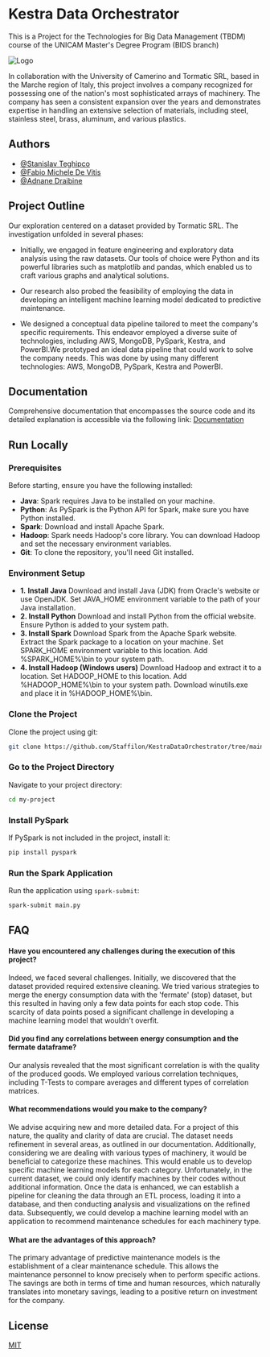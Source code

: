 
# Kestra Data Orchestrator


This is a Project for the Technologies for Big Data Management (TBDM) course of the UNICAM Master's Degree Program (BIDS branch)


![Logo](https://i.im.ge/2024/03/17/RPR8q8.pipeline.png)

In collaboration with the University of Camerino and Tormatic SRL, based in the Marche region of Italy, this project involves a company recognized for possessing one of the nation's most sophisticated arrays of machinery. The company has seen a consistent expansion over the years and demonstrates expertise in handling an extensive selection of materials, including steel, stainless steel, brass, aluminum, and various plastics.

## Authors

- [@Stanislav Teghipco](https://github.com/Staffilon)
- [@Fabio Michele De Vitis](https://github.com/FabioDevIsTyping)
- [@Adnane Draibine](https://github.com/Ad-Dra)


## Project Outline

Our exploration centered on a dataset provided by Tormatic SRL. The investigation unfolded in several phases:

- Initially, we engaged in feature engineering and exploratory data analysis using the raw datasets. Our tools of choice were Python and its powerful libraries such as matplotlib and pandas, which enabled us to craft various graphs and analytical solutions.

- Our research also probed the feasibility of employing the data in developing an intelligent machine learning model dedicated to predictive maintenance.
- We designed a conceptual data pipeline tailored to meet the company's specific requirements. This endeavor employed a diverse suite of technologies, including AWS, MongoDB, PySpark, Kestra, and PowerBI.We prototyped an ideal data pipeline that could work to solve the company needs. This was done by using many different technologies: AWS, MongoDB, PySpark, Kestra and PowerBI.

## Documentation
Comprehensive documentation that encompasses the source code and its detailed explanation is accessible via the following link:
[Documentation](https://linktodocumentation)

## Run Locally

### Prerequisites
Before starting, ensure you have the following installed:
- **Java**: Spark requires Java to be installed on your machine.
- **Python**: As PySpark is the Python API for Spark, make sure you have Python installed.
- **Spark**: Download and install Apache Spark.
- **Hadoop**: Spark needs Hadoop's core library. You can download Hadoop and set the necessary environment variables.
- **Git**: To clone the repository, you'll need Git installed.
### Environment Setup
- **1.** **Install Java**
Download and install Java (JDK) from Oracle's website or use OpenJDK.
Set JAVA_HOME environment variable to the path of your Java installation.
- **2. Install Python**
Download and install Python from the official website.
Ensure Python is added to your system path.
- **3. Install Spark**
Download Spark from the Apache Spark website.
Extract the Spark package to a location on your machine.
Set SPARK_HOME environment variable to this location.
Add %SPARK_HOME%\bin to your system path.
- **4. Install Hadoop (Windows users)**
Download Hadoop and extract it to a location.
Set HADOOP_HOME to this location.
Add %HADOOP_HOME%\bin to your system path.
Download winutils.exe and place it in %HADOOP_HOME%\bin.
### Clone the Project

Clone the project using git:

```bash
git clone https://github.com/Staffilon/KestraDataOrchestrator/tree/main
```

### Go to the Project Directory

Navigate to your project directory:

```bash
cd my-project
```

### Install PySpark

If PySpark is not included in the project, install it:

```bash
pip install pyspark
```

### Run the Spark Application

Run the application using `spark-submit`:

```bash
spark-submit main.py
```


## FAQ

#### Have you encountered any challenges during the execution of this project?

Indeed, we faced several challenges. Initially, we discovered that the dataset provided required extensive cleaning. We tried various strategies to merge the energy consumption data with the 'fermate' (stop) dataset, but this resulted in having only a few data points for each stop code. This scarcity of data points posed a significant challenge in developing a machine learning model that wouldn't overfit.

#### Did you find any correlations between energy consumption and the fermate dataframe?

Our analysis revealed that the most significant correlation is with the quality of the produced goods. We employed various correlation techniques, including T-Tests to compare averages and different types of correlation matrices. 

#### What recommendations would you make to the company?

We advise acquiring new and more detailed data. For a project of this nature, the quality and clarity of data are crucial. The dataset needs refinement in several areas, as outlined in our documentation. Additionally, considering we are dealing with various types of machinery, it would be beneficial to categorize these machines. This would enable us to develop specific machine learning models for each category. Unfortunately, in the current dataset, we could only identify machines by their codes without additional information. Once the data is enhanced, we can establish a pipeline for cleaning the data through an ETL process, loading it into a database, and then conducting analysis and visualizations on the refined data. Subsequently, we could develop a machine learning model with an application to recommend maintenance schedules for each machinery type.

#### What are the advantages of this approach?

The primary advantage of predictive maintenance models is the establishment of a clear maintenance schedule. This allows the maintenance personnel to know precisely when to perform specific actions. The savings are both in terms of time and human resources, which naturally translates into monetary savings, leading to a positive return on investment for the company.


## License

[MIT](https://choosealicense.com/licenses/mit/)



